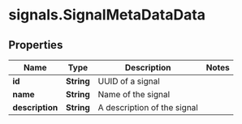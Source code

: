 # signals.SignalMetaDataData

## Properties

Name | Type | Description | Notes
------------ | ------------- | ------------- | -------------
**id** | **String** | UUID of a signal | 
**name** | **String** | Name of the signal | 
**description** | **String** | A description of the signal | 


